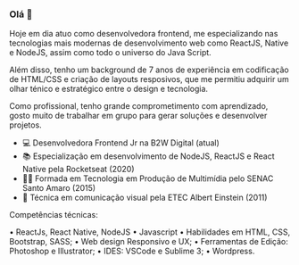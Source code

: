 ### Olá 👋 

Hoje em dia atuo como desenvolvedora frontend, me especializando nas tecnologias mais modernas de desenvolvimento web como ReactJS, Native e NodeJS, assim como todo o universo do Java Script.

Além disso, tenho um background de 7 anos de experiência em codificação de HTML/CSS e criação de layouts resposivos, que me permitiu adquirir um olhar ténico e estratégico entre o design e tecnologia.

Como profissional, tenho grande comprometimento com aprendizado, gosto muito de trabalhar em grupo para gerar soluções e desenvolver projetos.

- 💻 Desenvolvedora Frontend Jr na B2W Digital (atual)
- 📚 Especialização em desenvolvimento de NodeJS, ReactJS e React Native pela Rocketseat (2020)
- 👩‍🎓 Formada em Tecnologia em Produção de Multimídia pelo SENAC Santo Amaro (2015)
- 🎨 Técnica em comunicação visual pela ETEC Albert Einstein (2011)

Competências técnicas:

• ReactJs, React Native, NodeJS
• Javascript
• Habilidades em HTML, CSS, Bootstrap, SASS;
• Web design Responsivo e UX;
• Ferramentas de Edição: Photoshop e Illustrator;
• IDES: VSCode e Sublime 3;
• Wordpress. 
